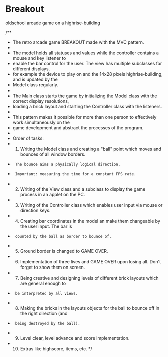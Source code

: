 # Breakout
oldschool arcade game on a highrise-building

/**
 * The retro arcade game BREAKOUT made with the MVC pattern.
 * 
 * The model holds all statuses and values while the controller contains a mouse and key listener to
 * enable the bar control for the user. The view has multiple subclasses for different displays, 
 * for example the device to play on and the 14x28 pixels highrise-building, and is updated by the
 * Model class regularly.
 * 
 * The Main class starts the game by initializing the Model class with the correct display resolutions,
 * loading a brick layout and starting the Controller class with the listeners.
 * 
 * This pattern makes it possible for more than one person to effectively work simultaneously on the
 * game development and abstract the processes of the program.
 * 
 * Order of tasks:
 * 	1)	Writing the Model class and creating a "ball" point which moves and bounces of all window borders.
 * 		The bounce aims a physically logical direction.
 * 		Important: measuring the time for a constant FPS rate.
 * 	2)	Writing of the View class and a subclass to display the game process in an applet on the PC.
 * 	3)	Writing of the Controller class which enables user input via mouse or direction keys.
 * 	4)	Creating bar coordinates in the model an make them changeable by the user input. The bar is
 * 		counted by the ball as border to bounce of.
 * 	5)	Ground border is changed to GAME OVER.
 * 	6)	Implementation of three lives and GAME OVER upon losing all. Don't forget to show them on screen.
 * 	7)	Being creative and designing levels of different brick layouts which are general enough to 
 * 		be interpreted by all views.
 * 	8)	Making the bricks in the layouts objects for the ball to bounce off in the right direction (and
 * 		being destroyed by the ball).
 * 	9)	Level clear, level advance and score implementation.
 * 	10)	Extras like highscore, items, etc.
 */
 
